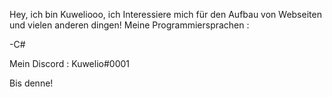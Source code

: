 Hey, ich bin Kuweliooo, ich Interessiere mich für den Aufbau von Webseiten und vielen anderen dingen!
Meine Programmiersprachen : 

-C#

Mein Discord : Kuwelio#0001

Bis denne!
